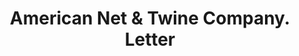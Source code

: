 ---
doi: 10.7916/D8CJ9RF9
date_other: '1915'
date_other_textual: '1915'
form: correspondence
genre:
- Letters (correspondence)
name:
- American Net & Twine Company
object_in_context_url: https://biggert.cul.columbia.edu/items/view/ave_biggert_00156
subject_hierarchical_geographic:
- Chicago, Illinois, United States
subject_name:
- American Net & Twine Company
title: American Net & Twine Company. Letter
sort_title: American Net & Twine Company. Letter
call_number: ave_biggert_00156
coordinates:
- 41.83694444444445,-87.68472222222222
pid: ave_biggert_00156
identifiers: ave_biggert_00156
thumbnail: https://derivativo-2.library.columbia.edu/iiif/2/ldpd:345097/full/!256,256/0/native.jpg
permalink: "/biggert/ave_biggert_00156/"
layout: iiif-image-page
---